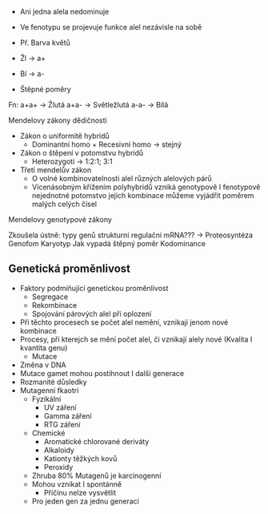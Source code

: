 - Ani jedna alela nedominuje
- Ve fenotypu se projevuje funkce alel nezávisle na sobě

- Př. Barva květů
- Žl -> a+
- Bí -> a-

- Štěpné poměry

Fn:
a+a+ -> Žlutá
a+a- -> Světležlutá
a-a- -> Bílá

Mendelovy zákony dědičnosti
- Zákon o uniformitě hybridů
	- Dominantní homo + Recesivní homo -> stejný
- Zákon o štěpení v potomstvu hybridů
	- Heterozygoti -> 1:2:1;  3:1
- Třetí mendelův zákon
	- O volné kombinovatelnosti alel různých alelových párů
	- Vícenásobným křížením polyhybridů vzniká genotypově I fenotypově nejednotné potomstvo jejich kombinace můžeme vyjádřit poměrem malých celých čísel

Mendelovy genotypové zákony






Zkoušela ústně:
typy genů
	strukturní
	regulační
	mRNA??? -> Proteosyntéza
Genofom
Karyotyp
Jak vypadá štěpný poměr
Kodominance

## Genetická proměnlivost
- Faktory podmiňující genetickou proměnlivost
	- Segregace
	- Rekombinace
	- Spojování párových alel při oplození
- Při těchto procesech se počet alel nemění, vznikají jenom nové kombinace
- Procesy, při kterejch se mění počet alel, či vznikají alely nové (Kvalita I kvantita genu)
	- Mutace
- Změna v DNA
- Mutace gamet mohou postihnout I další generace
- Rozmanité důsledky
- Mutagenní fkaotri
	- Fyzikální
		- UV záření
		- Gamma záření
		- RTG záření
	- Chemické
		- Aromatické chlorované deriváty
		- Alkaloidy
		- Kationty těžkých kovů
		- Peroxidy
	- Zhruba 80% Mutagenů je karcinogenní
	- Mohou vznikat I spontánně
		- Příčinu nelze vysvětlit
	- Pro jeden gen za jednu generaci